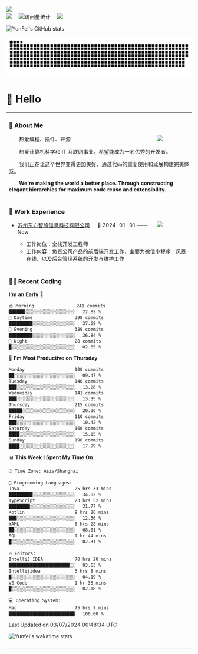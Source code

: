   <!-- dynamic typing effect 动态打字效果 -->
  <div>
    <a href="http://yunfei.plus">
      <img src="https://readme-typing-svg.demolab.com?font=Fira+Code&pause=1000&width=435&lines=console.log(%22Hello%2C%20World%22);祝您今天愉快!&center=true&size=27" />
    </a>
  </div>

  <div>
    <a href="http://yunfei.plus/"><img src="https://img.shields.io/badge/Website-博客-8c36db" /></a>&emsp;
    <!-- visitor -->
    <img src="https://komarev.com/ghpvc/?username=yunfeidog&label=Views&color=orange&style=flat" alt="访问量统计" />&emsp;
    <!-- wakatime -->    
    <a href="https://wakatime.com/@yunfeidog"><img src="https://wakatime.com/badge/user/42d0678c-368b-448b-9a77-5d21c5b55352.svg" /></a>
  </div>

![YunFei's GitHub stats](https://github-readme-stats.vercel.app/api?username=yunfeidog)

![snake](./dist/github-contribution-grid-snake.svg)

#  🙋 Hello

<table>


<tr><td>

### 🤺 About Me

<img align="right" width="88" src="https://cdn.jsdelivr.net/gh/yunfeidog/yunfeidog/assets/images/jobs.png" />

<p>&emsp;&emsp;热爱编程、插件、开源</p>
<p>&emsp;&emsp;热爱计算机科学和 IT 互联网事业，希望能成为一名优秀的开发者。</p>
<p>&emsp;&emsp;我们正在让这个世界变得更加美好，通过代码的重复使用和延展构建完美体系。</p>
<p>&emsp;&emsp;<strong>We're making the world a better place. Through constructing elegant hierarchies for maximum code reuse and extensibility.</strong></p>

</td></tr> 

<tr><td>

### 🏢 Work Experience

<img align="right" width="88" src="https://cdn.jsdelivr.net/gh/yunfeidog/yunfeidog/assets/images/yuanze.png" />

- [苏州东方智旅信息科技有限公司](http://www.leyoobao.com/) &emsp; 📌 2024-01-01 —— Now

    - 工作岗位：全栈开发工程师
    - 工作内容：负责公司产品的前后端开发工作，主要为微信小程序：风景在线、以及后台管理系统的开发与维护工作


</td></tr>

<tr><td>

### 👩‍💻 Recent Coding
<!--START_SECTION:waka-->
**I'm an Early 🐤** 

```text
🌞 Morning                241 commits         ██████░░░░░░░░░░░░░░░░░░░   22.82 % 
🌆 Daytime                398 commits         █████████░░░░░░░░░░░░░░░░   37.69 % 
🌃 Evening                389 commits         █████████░░░░░░░░░░░░░░░░   36.84 % 
🌙 Night                  28 commits          █░░░░░░░░░░░░░░░░░░░░░░░░   02.65 % 
```
📅 **I'm Most Productive on Thursday** 

```text
Monday                   100 commits         ██░░░░░░░░░░░░░░░░░░░░░░░   09.47 % 
Tuesday                  140 commits         ███░░░░░░░░░░░░░░░░░░░░░░   13.26 % 
Wednesday                141 commits         ███░░░░░░░░░░░░░░░░░░░░░░   13.35 % 
Thursday                 215 commits         █████░░░░░░░░░░░░░░░░░░░░   20.36 % 
Friday                   110 commits         ███░░░░░░░░░░░░░░░░░░░░░░   10.42 % 
Saturday                 160 commits         ████░░░░░░░░░░░░░░░░░░░░░   15.15 % 
Sunday                   190 commits         ████░░░░░░░░░░░░░░░░░░░░░   17.99 % 
```


📊 **This Week I Spent My Time On** 

```text
🕑︎ Time Zone: Asia/Shanghai

💬 Programming Languages: 
Java                     25 hrs 33 mins      █████████░░░░░░░░░░░░░░░░   34.02 % 
TypeScript               23 hrs 52 mins      ████████░░░░░░░░░░░░░░░░░   31.77 % 
Kotlin                   9 hrs 26 mins       ███░░░░░░░░░░░░░░░░░░░░░░   12.56 % 
YAML                     6 hrs 28 mins       ██░░░░░░░░░░░░░░░░░░░░░░░   08.61 % 
SQL                      1 hr 44 mins        █░░░░░░░░░░░░░░░░░░░░░░░░   02.31 % 

🔥 Editors: 
IntelliJ IDEA            70 hrs 20 mins      ███████████████████████░░   93.63 % 
Intellijidea             3 hrs 8 mins        █░░░░░░░░░░░░░░░░░░░░░░░░   04.19 % 
VS Code                  1 hr 38 mins        █░░░░░░░░░░░░░░░░░░░░░░░░   02.18 % 

💻 Operating System: 
Mac                      75 hrs 7 mins       █████████████████████████   100.00 % 
```


 Last Updated on 03/07/2024 00:48:34 UTC
<!--END_SECTION:waka-->

![Yunfei's wakatime stats](https://github-readme-stats.vercel.app/api/wakatime?username=yunfeidog)

</td></tr>




<tr><td>

